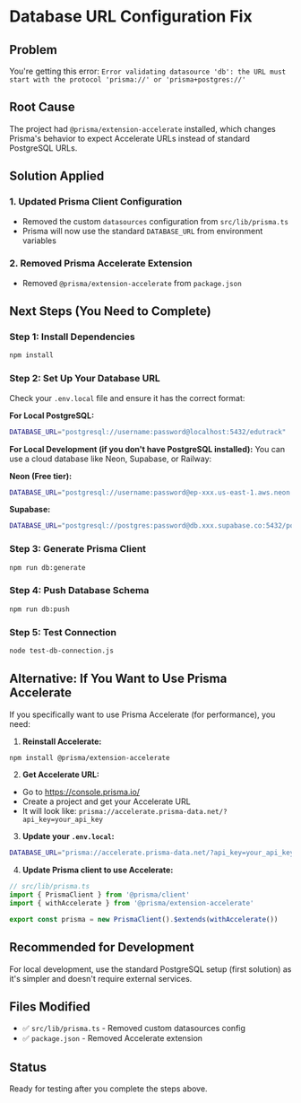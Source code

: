 # Database URL Configuration Fix

## Problem
You're getting this error: `Error validating datasource 'db': the URL must start with the protocol 'prisma://' or 'prisma+postgres://'`

## Root Cause
The project had `@prisma/extension-accelerate` installed, which changes Prisma's behavior to expect Accelerate URLs instead of standard PostgreSQL URLs.

## Solution Applied

### 1. Updated Prisma Client Configuration
- Removed the custom `datasources` configuration from `src/lib/prisma.ts`
- Prisma will now use the standard `DATABASE_URL` from environment variables

### 2. Removed Prisma Accelerate Extension
- Removed `@prisma/extension-accelerate` from `package.json`

## Next Steps (You Need to Complete)

### Step 1: Install Dependencies
```bash
npm install
```

### Step 2: Set Up Your Database URL
Check your `.env.local` file and ensure it has the correct format:

**For Local PostgreSQL:**
```bash
DATABASE_URL="postgresql://username:password@localhost:5432/edutrack"
```

**For Local Development (if you don't have PostgreSQL installed):**
You can use a cloud database like Neon, Supabase, or Railway:

**Neon (Free tier):**
```bash
DATABASE_URL="postgresql://username:password@ep-xxx.us-east-1.aws.neon.tech/neondb"
```

**Supabase:**
```bash
DATABASE_URL="postgresql://postgres:password@db.xxx.supabase.co:5432/postgres"
```

### Step 3: Generate Prisma Client
```bash
npm run db:generate
```

### Step 4: Push Database Schema
```bash
npm run db:push
```

### Step 5: Test Connection
```bash
node test-db-connection.js
```

## Alternative: If You Want to Use Prisma Accelerate

If you specifically want to use Prisma Accelerate (for performance), you need:

1. **Reinstall Accelerate:**
```bash
npm install @prisma/extension-accelerate
```

2. **Get Accelerate URL:**
- Go to https://console.prisma.io/
- Create a project and get your Accelerate URL
- It will look like: `prisma://accelerate.prisma-data.net/?api_key=your_api_key`

3. **Update your `.env.local`:**
```bash
DATABASE_URL="prisma://accelerate.prisma-data.net/?api_key=your_api_key"
```

4. **Update Prisma client to use Accelerate:**
```typescript
// src/lib/prisma.ts
import { PrismaClient } from '@prisma/client'
import { withAccelerate } from '@prisma/extension-accelerate'

export const prisma = new PrismaClient().$extends(withAccelerate())
```

## Recommended for Development
For local development, use the standard PostgreSQL setup (first solution) as it's simpler and doesn't require external services.

## Files Modified
- ✅ `src/lib/prisma.ts` - Removed custom datasources config
- ✅ `package.json` - Removed Accelerate extension

## Status
Ready for testing after you complete the steps above.
